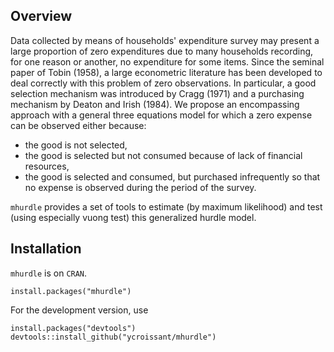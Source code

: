## Overview

Data collected by means of households' expenditure survey may present
a large proportion of zero expenditures due to many households
recording, for one reason or another, no expenditure for some
items. Since the seminal paper of Tobin (1958), a large econometric
literature has been developed to deal correctly with this problem of
zero observations. In particular, a good selection mechanism was
introduced by Cragg (1971) and a purchasing mechanism by Deaton and
Irish (1984). We propose an encompassing approach with a general three
equations model for which a zero expense can be observed either
because:

- the good is not selected,
- the good is selected but not consumed because of lack of financial
  resources,
- the good is selected and consumed, but purchased infrequently so
  that no expense is observed during the period of the survey.

`mhurdle` provides a set of tools to estimate (by maximum likelihood)
 and test (using especially vuong test) this generalized hurdle model.


## Installation

`mhurdle` is  on `CRAN`.


```
install.packages("mhurdle")
```


For the development version, use 

```
install.packages("devtools")
devtools::install_github("ycroissant/mhurdle")
```
